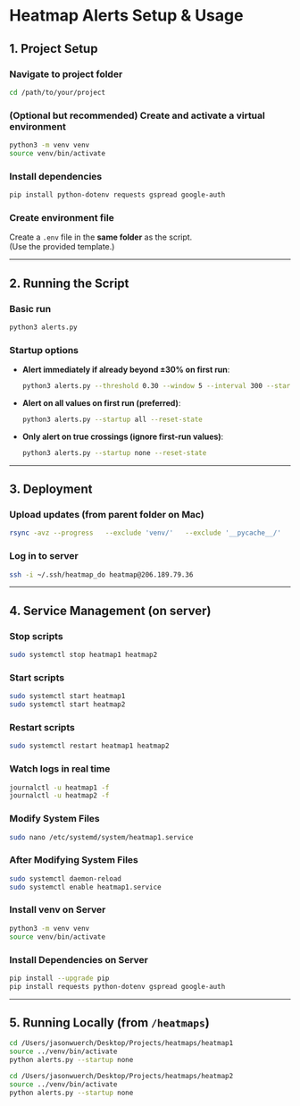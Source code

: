 # Heatmap Alerts Setup & Usage

## 1. Project Setup

### Navigate to project folder
```bash
cd /path/to/your/project
```

### (Optional but recommended) Create and activate a virtual environment
```bash
python3 -m venv venv
source venv/bin/activate
```

### Install dependencies
```bash
pip install python-dotenv requests gspread google-auth
```

### Create environment file
Create a `.env` file in the **same folder** as the script.  
(Use the provided template.)

---

## 2. Running the Script

### Basic run
```bash
python3 alerts.py
```

### Startup options
- **Alert immediately if already beyond ±30% on first run**:
  ```bash
  python3 alerts.py --threshold 0.30 --window 5 --interval 300 --startup over --reset-state
  ```

- **Alert on all values on first run (preferred)**:
  ```bash
  python3 alerts.py --startup all --reset-state
  ```

- **Only alert on true crossings (ignore first-run values)**:
  ```bash
  python3 alerts.py --startup none --reset-state
  ```

---

## 3. Deployment

### Upload updates (from parent folder on Mac)
```bash
rsync -avz --progress   --exclude 'venv/'   --exclude '__pycache__/'   -e "ssh -i ~/.ssh/heatmap_do"   heatmap1 heatmap2   heatmap@206.189.79.36:/home/heatmap/heatmaps/
```

### Log in to server
```bash
ssh -i ~/.ssh/heatmap_do heatmap@206.189.79.36
```

---

## 4. Service Management (on server)

### Stop scripts
```bash
sudo systemctl stop heatmap1 heatmap2
```

### Start scripts
```bash
sudo systemctl start heatmap1
sudo systemctl start heatmap2
```

### Restart scripts
```bash
sudo systemctl restart heatmap1 heatmap2
```

### Watch logs in real time
```bash
journalctl -u heatmap1 -f
journalctl -u heatmap2 -f
```

### Modify System Files
```bash
sudo nano /etc/systemd/system/heatmap1.service
```

### After Modifying System Files
```bash
sudo systemctl daemon-reload
sudo systemctl enable heatmap1.service
```

### Install venv on Server
```bash
python3 -m venv venv
source venv/bin/activate
```

### Install Dependencies on Server
```bash
pip install --upgrade pip
pip install requests python-dotenv gspread google-auth
```

---

## 5. Running Locally (from `/heatmaps`)

```bash
cd /Users/jasonwuerch/Desktop/Projects/heatmaps/heatmap1
source ../venv/bin/activate
python alerts.py --startup none

cd /Users/jasonwuerch/Desktop/Projects/heatmaps/heatmap2
source ../venv/bin/activate
python alerts.py --startup none
```
